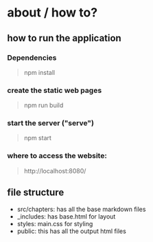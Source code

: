 # about / how to?

## how to run the application

### Dependencies

> npm install

### create the static web pages

> npm run build

### start the server ("serve")

> npm start

### where to access the website:

> http://localhost:8080/

## file structure

- src/chapters: has all the base markdown files
- _includes: has base.html for layout
- styles: main.css for styling
- public: this has all the output html files
